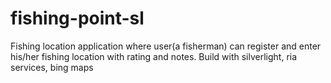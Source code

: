 fishing-point-sl
================

Fishing location application where user(a fisherman) can register and enter his/her fishing location with rating and notes. Build with silverlight, ria services, bing maps